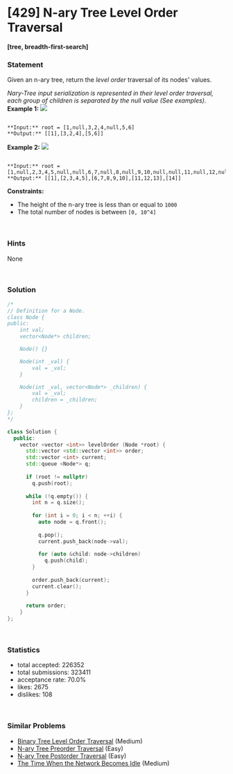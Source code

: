 # [429] N-ary Tree Level Order Traversal

**[tree, breadth-first-search]**

### Statement

Given an n-ary tree, return the *level order* traversal of its nodes' values.

*Nary-Tree input serialization is represented in their level order traversal, each group of children is separated by the null value (See examples).*
**Example 1:**
![](https://assets.leetcode.com/uploads/2018/10/12/narytreeexample.png)

```

**Input:** root = [1,null,3,2,4,null,5,6]
**Output:** [[1],[3,2,4],[5,6]]

```

**Example 2:**
![](https://assets.leetcode.com/uploads/2019/11/08/sample_4_964.png)

```

**Input:** root = [1,null,2,3,4,5,null,null,6,7,null,8,null,9,10,null,null,11,null,12,null,13,null,null,14]
**Output:** [[1],[2,3,4,5],[6,7,8,9,10],[11,12,13],[14]]

```

**Constraints:**
* The height of the n-ary tree is less than or equal to `1000`
* The total number of nodes is between `[0, 10^4]`


<br>

### Hints

None

<br>

### Solution

```cpp
/*
// Definition for a Node.
class Node {
public:
    int val;
    vector<Node*> children;

    Node() {}

    Node(int _val) {
        val = _val;
    }

    Node(int _val, vector<Node*> _children) {
        val = _val;
        children = _children;
    }
};
*/

class Solution {
  public:
    vector <vector <int>> levelOrder (Node *root) {
      std::vector <std::vector <int>> order;
      std::vector <int> current;
      std::queue <Node*> q;
      
      if (root != nullptr)
        q.push(root);
      
      while (!q.empty()) {
        int n = q.size();
        
        for (int i = 0; i < n; ++i) {
          auto node = q.front();
          
          q.pop();
          current.push_back(node->val);
          
          for (auto &child: node->children)
            q.push(child);
        }
        
        order.push_back(current);
        current.clear();
      }
      
      return order;
    }
};
```

<br>

### Statistics

- total accepted: 226352
- total submissions: 323411
- acceptance rate: 70.0%
- likes: 2675
- dislikes: 108

<br>

### Similar Problems

- [Binary Tree Level Order Traversal](https://leetcode.com/problems/binary-tree-level-order-traversal) (Medium)
- [N-ary Tree Preorder Traversal](https://leetcode.com/problems/n-ary-tree-preorder-traversal) (Easy)
- [N-ary Tree Postorder Traversal](https://leetcode.com/problems/n-ary-tree-postorder-traversal) (Easy)
- [The Time When the Network Becomes Idle](https://leetcode.com/problems/the-time-when-the-network-becomes-idle) (Medium)
